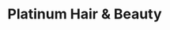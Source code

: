 ---
title: "Platinum Hair & Beauty"
url: /brunswick-west/platinum-hair-and-beauty/
shop: hairdresser
---